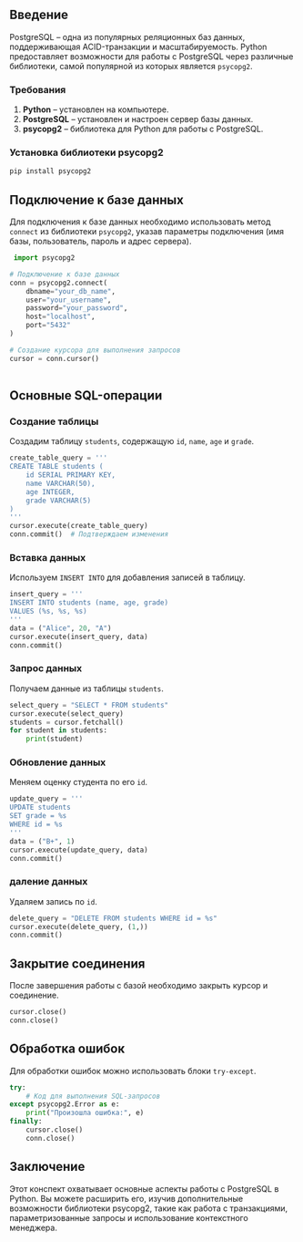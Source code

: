 

## Введение
PostgreSQL – одна из популярных реляционных баз данных, поддерживающая ACID-транзакции и масштабируемость. Python предоставляет возможности для работы с PostgreSQL через различные библиотеки, самой популярной из которых является `psycopg2`.

### Требования
1. **Python** – установлен на компьютере.
2. **PostgreSQL** – установлен и настроен сервер базы данных.
3. **psycopg2** – библиотека для Python для работы с PostgreSQL.

### Установка библиотеки psycopg2
```bash
pip install psycopg2
```
## Подключение к базе данных

Для подключения к базе данных необходимо использовать метод `connect` из библиотеки `psycopg2`, указав параметры подключения (имя базы, пользователь, пароль и адрес сервера).


```python
 import psycopg2

# Подключение к базе данных
conn = psycopg2.connect(
    dbname="your_db_name",
    user="your_username",
    password="your_password",
    host="localhost",
    port="5432"
)

# Создание курсора для выполнения запросов
cursor = conn.cursor()
 
```

## Основные SQL-операции

### Создание таблицы

Создадим таблицу `students`, содержащую `id`, `name`, `age` и `grade`.

```python
create_table_query = '''
CREATE TABLE students (
    id SERIAL PRIMARY KEY,
    name VARCHAR(50),
    age INTEGER,
    grade VARCHAR(5)
)
'''
cursor.execute(create_table_query)
conn.commit()  # Подтверждаем изменения

```
### Вставка данных

Используем `INSERT INTO` для добавления записей в таблицу.
```python
insert_query = '''
INSERT INTO students (name, age, grade)
VALUES (%s, %s, %s)
'''
data = ("Alice", 20, "A")
cursor.execute(insert_query, data)
conn.commit()

```

### Запрос данных

Получаем данные из таблицы `students`.
```python
select_query = "SELECT * FROM students"
cursor.execute(select_query)
students = cursor.fetchall()
for student in students:
    print(student)

```
### Обновление данных

Меняем оценку студента по его `id`.
```python
update_query = '''
UPDATE students
SET grade = %s
WHERE id = %s
'''
data = ("B+", 1)
cursor.execute(update_query, data)
conn.commit()

```
### даление данных

Удаляем запись по `id`.
```python
delete_query = "DELETE FROM students WHERE id = %s"
cursor.execute(delete_query, (1,))
conn.commit()

```
## Закрытие соединения

После завершения работы с базой необходимо закрыть курсор и соединение.

```python
cursor.close()
conn.close()

```
## Обработка ошибок

Для обработки ошибок можно использовать блоки `try-except`.
```python
try:
    # Код для выполнения SQL-запросов
except psycopg2.Error as e:
    print("Произошла ошибка:", e)
finally:
    cursor.close()
    conn.close()

```
## Заключение

Этот конспект охватывает основные аспекты работы с PostgreSQL в Python. Вы можете расширить его, изучив дополнительные возможности библиотеки psycopg2, такие как работа с транзакциями, параметризованные запросы и использование контекстного менеджера.